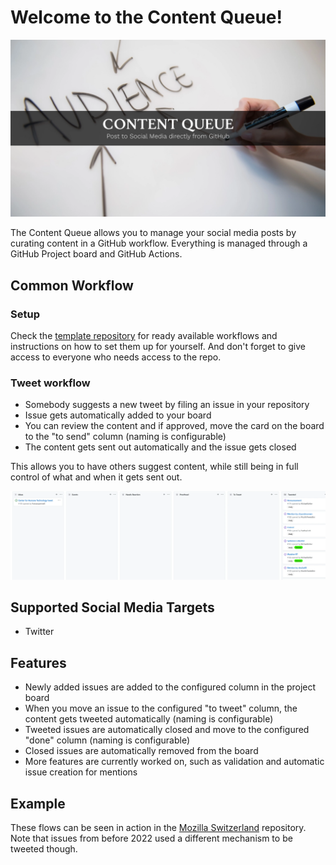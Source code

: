 # Welcome to the Content Queue!

![Banner](./images/banner.webp)

The Content Queue allows you to manage your social media posts by curating content in a GitHub workflow. Everything is managed through a GitHub Project board and GitHub Actions.

## Common Workflow

### Setup

Check the [template repository](https://github.com/content-queue/template) for ready available workflows and instructions on how to set them up for yourself.
And don't forget to give access to everyone who needs access to the repo.

### Tweet workflow

* Somebody suggests a new tweet by filing an issue in your repository
* Issue gets automatically added to your board
* You can review the content and if approved, move the card on the board to the "to send" column (naming is configurable)
* The content gets sent out automatically and the issue gets closed

This allows you to have others suggest content, while still being in full control of what and when it gets sent out.

![Board screenshot](./images/board.webp)

## Supported Social Media Targets

* Twitter

## Features

* Newly added issues are added to the configured column in the project board
* When you move an issue to the configured "to tweet" column, the content gets tweeted automatically (naming is configurable)
* Tweeted issues are automatically closed and move to the configured "done" column (naming is configurable)
* Closed issues are automatically removed from the board
* More features are currently worked on, such as validation and automatic issue creation for mentions

## Example

These flows can be seen in action in the [Mozilla Switzerland](https://github.com/mozillach/tweets/) repository. Note that issues from before 2022 used a different mechanism to be tweeted though.
